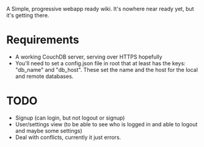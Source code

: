 A Simple, progressive webapp ready wiki. It's nowhere near ready yet, but it's getting there.

# Requirements
* A working CouchDB server, serving over HTTPS hopefully
* You'll need to set a config.json file in root that at least has the keys: "db_name" and "db_host". These set the name and the host for the local and remote databases.

# TODO
* Signup (can login, but not logout or signup)
* User/settings view (to be able to see who is logged in and able to logout and maybe some settings)
* Deal with conflicts, currently it just errors.